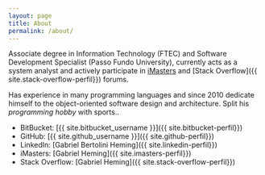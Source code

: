 ```yaml
---
layout: page
title: About
permalink: /about/
---
```

Associate degree in Information Technology (FTEC) and Software Development Specialist (Passo Fundo University), 
currently acts as a system analyst and actively participate in [iMasters]({{site.imasters-perfil}}) and 
[Stack Overflow]({{ site.stack-overflow-perfil}}) forums.

Has experience in many programming languages and since 2010 dedicate himself to the object-oriented software 
design and architecture. Split his _programming hobby_ with sports..

* BitBucket: [{{ site.bitbucket_username }}]({{ site.bitbucket-perfil}})
* GitHub: [{{ site.github_username }}]({{ site.github-perfil}})
* LinkedIn: [Gabriel Bertolini Heming]({{ site.linkedin-perfil}})
* iMasters: [Gabriel Heming]({{ site.imasters-perfil}})
* Stack Overflow: [Gabriel Heming]({{ site.stack-overflow-perfil}})
